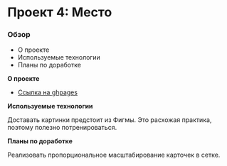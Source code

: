 # Проект 4: Место

### Обзор

* О проекте
* Используемые технологии
* Планы по доработке

**О проекте**

* [Ссылка на ghpages](https://ivan-kornienko.github.io/mesto/)

**Используемые технологии**

Доставать картинки предстоит из Фигмы. Это расхожая практика, поэтому полезно потренироваться.

**Планы по доработке**

Реализовать пропорциональное масштабирование карточек в сетке.